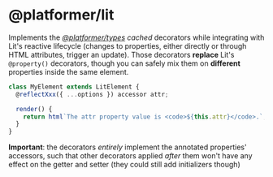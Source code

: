 # @platformer/lit

Implements the [_@platformer/types_](../types/README.md) _cached_ decorators while integrating with Lit's reactive lifecycle (changes to properties, either directly or through HTML attributes, trigger an update).
Those decorators **replace** Lit's `@property()` decorators, though you can safely mix them on **different** properties inside the same element.

```js
class MyElement extends LitElement {
  @reflectXxx({ ...options }) accessor attr;

  render() {
    return html`The attr property value is <code>${this.attr}</code>.`;
  }
}
```

**Important**: the decorators _entirely_ implement the annotated properties' accessors, such that other decorators applied _after_ them won't have any effect on the getter and setter (they could still add initializers though)
